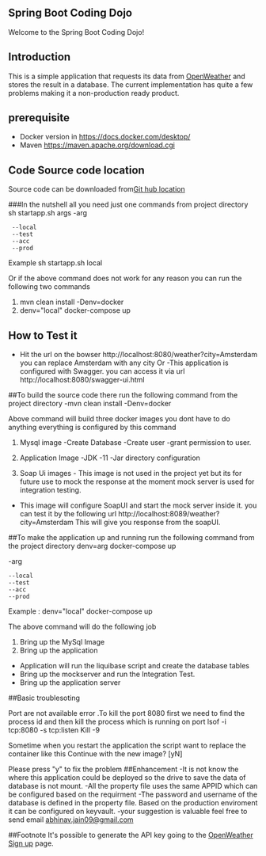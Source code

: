 Spring Boot Coding Dojo
---

Welcome to the Spring Boot Coding Dojo!

## Introduction

This is a simple application that requests its data from [OpenWeather](https://openweathermap.org/) and stores the result in a database. The current implementation has quite a few problems making it a non-production ready product.

## prerequisite 
 - Docker  version in https://docs.docker.com/desktop/ 
 - Maven https://maven.apache.org/download.cgi
 
 

## Code Source code location
Source code can be downloaded from[Git hub location](https://github.com/abhinav-jain09/coding-dojo-spring-boot.git)

###In the nutshell all you need just one commands from project directory
 sh startapp.sh args
 -arg 
   
     --local
     --test
     --acc
     --prod
     
 Example sh startapp.sh local
 
     

Or if the above command does not work for any reason you can run the following two commands 
1. mvn clean install -Denv=docker
2. denv="local" docker-compose up

## How to Test it
- Hit the url on the bowser http://localhost:8080/weather?city=Amsterdam
you can replace Amsterdam with any city 
Or
-This application is configured with Swagger. you can access it via url http://localhost:8080/swagger-ui.html


  
##To build the source code there run the following command from the project directory
-mvn clean install -Denv=docker


Above command will build three docker images you dont have to do anything everything is configured by this command
1. Mysql image 
 -Create Database
 -Create user
 -grant permission to user.
 
2. Application Image
  -JDK 
  -11
  -Jar directory configuration
3. Soap Ui images - This image is not used in the project yet but its for future use to mock the response at the moment
mock server is used for integration testing.
  - This image will configure SoapUI and start the mock server inside it. you can test it by the following url http://localhost:8089/weather?city=Amsterdam This will give you response from the soapUI.
  

##To make the application up and running run the following command from the project  directory
 denv=arg docker-compose up
 
  -arg 
  
    --local
    --test
    --acc
    --prod
 Example : denv="local" docker-compose up

 The above command will do the following job
 
 1. Bring up the MySql Image
 2. Bring up the application
  - Application will run the liquibase script and create the database tables
  - Bring up the mockserver and run the Integration Test.
  - Bring up the application server 


##Basic troublesoting 

Port are not available error .To kill the port 8080 first we need to find the process id and then kill the process which is running on port
lsof -i tcp:8080 -s tcp:listen 
Kill -9

Sometime when you restart the application the script want to replace the container like this 
Continue with the new image? [yN] 

Please press  "y" to fix the problem 
##Enhancement 
-It is not know the where this application could be deployed so the drive to save the data of database is not mount.
-All the property file uses the same APPID which can be configured based on the requirment 
-The password and username of the database is defined in the property file. Based on the production enviroment it can be configured on keyvault.
-your suggestion is valuable feel free to send email abhinav.jain09@gmail.com

##Footnote
It's possible to generate the API key going to the [OpenWeather Sign up](https://openweathermap.org/appid) page.


